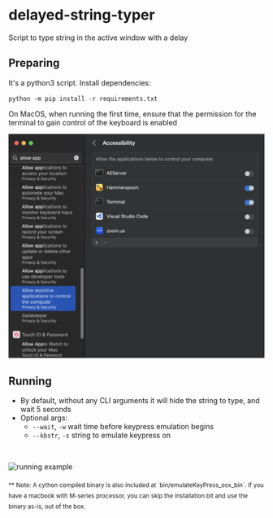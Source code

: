 # delayed-string-typer
Script to type string in the active window with a delay

## Preparing

It's a python3 script.
Install dependencies:

```
python -m pip install -r requirements.txt
```

On MacOS, when running the first time, ensure that the permission for the terminal to gain control of the keyboard is enabled

![Allow keyboard control](media/permission_screen.png)

## Running
- By default, without any CLI arguments it will hide the string to type, and wait 5 seconds
- Optional args:
    - `--wait`, `-w` wait time before keypress emulation begins
    - `--kbstr`, `-s` string to emulate keypress on

<br/>

![running example](bin/emulate_keypress__mk20230822.gif)

<sub>
** Note: A cython compiled binary is also included at `bin/emulateKeyPress_osx_bin`. If you have a macbook with M-series processor, you can skip the installation bit and use the binary as-is, out of the box.
</sub>